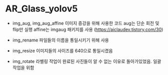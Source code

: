 # AR_Glass_yolov5

- img_aug, img_aug_affine
    이미지 증강을 위해 사용한 코드
    aug는 단순 회전 및 flip만 실행
    affine는 imgaug 패키지를 사용
    (https://aiclaudev.tistory.com/30)
    
- img_rename
    파일들의 이름을 통일시키기 위해 사용
    
- img_resize
    이미지들의 사이즈를 640으로 통일시켰음
    
- img_rotate
    라벨링 작업이 완료된 사진들이 알 수 없는 이유로
    돌아가있었음. 일괄작업을 위함
